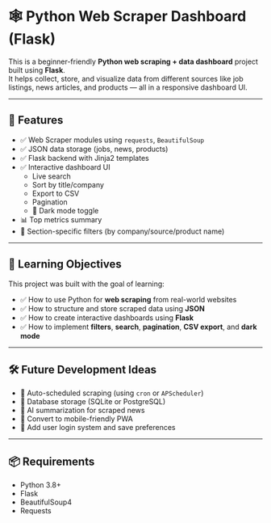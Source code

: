 # 🕸️ Python Web Scraper Dashboard (Flask)

This is a beginner-friendly **Python web scraping + data dashboard** project built using **Flask**.  
It helps collect, store, and visualize data from different sources like job listings, news articles, and products — all in a responsive dashboard UI.

---

## 🚀 Features

- ✅ Web Scraper modules using `requests`, `BeautifulSoup`
- ✅ JSON data storage (jobs, news, products)
- ✅ Flask backend with Jinja2 templates
- ✅ Interactive dashboard UI
  - Live search
  - Sort by title/company
  - Export to CSV
  - Pagination
  - 🔦 Dark mode toggle
- 📊 Top metrics summary
- 🎯 Section-specific filters (by company/source/product name)

---
## 📌 Learning Objectives

This project was built with the goal of learning:

- ✅ How to use Python for **web scraping** from real-world websites
- ✅ How to structure and store scraped data using **JSON**
- ✅ How to create interactive dashboards using **Flask**
- ✅ How to implement **filters**, **search**, **pagination**, **CSV export**, and **dark mode**

---

## 🛠 Future Development Ideas

- 🔄 Auto-scheduled scraping (using `cron` or `APScheduler`)
- 💾 Database storage (SQLite or PostgreSQL)
- 🧠 AI summarization for scraped news
- 📱 Convert to mobile-friendly PWA
- 🔐 Add user login system and save preferences

---

## 📦 Requirements

- Python 3.8+
- Flask
- BeautifulSoup4
- Requests
